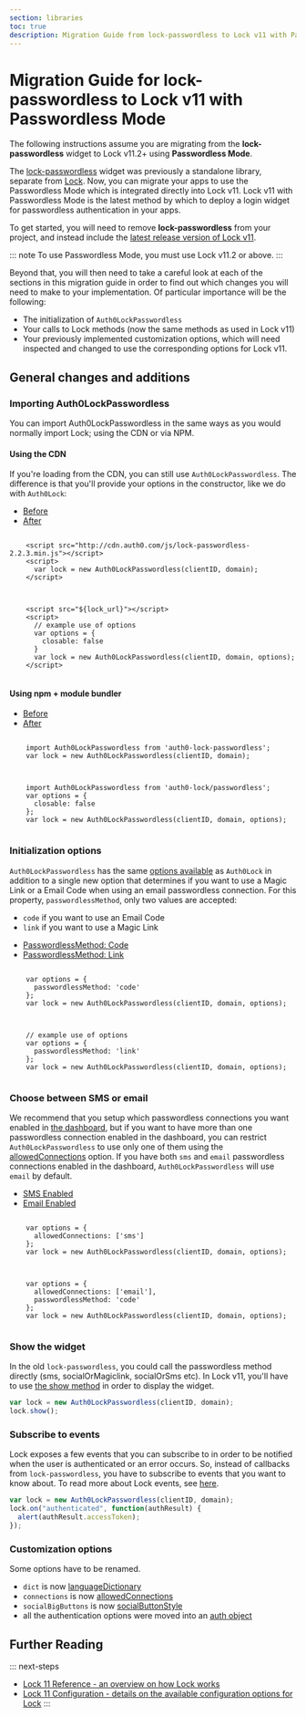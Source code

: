 ```yaml
---
section: libraries
toc: true
description: Migration Guide from lock-passwordless to Lock v11 with Passwordless Mode
---
```

# Migration Guide for lock-passwordless to Lock v11 with Passwordless Mode

The following instructions assume you are migrating from the **lock-passwordless** widget to Lock v11.2+ using **Passwordless Mode**.

The [lock-passwordless](https://github.com/auth0/lock-passwordless) widget was previously a standalone library, separate from [Lock](/libraries/lock). Now, you can migrate your apps to use the Passwordless Mode which is integrated directly into Lock v11. Lock v11 with Passwordless Mode is the latest method by which to deploy a login widget for passwordless authentication in your apps.

To get started, you will need to remove **lock-passwordless** from your project, and instead include the [latest release version of Lock v11](https://github.com/auth0/lock/releases). 

::: note
To use Passwordless Mode, you must use Lock v11.2 or above.
:::

Beyond that, you will then need to take a careful look at each of the sections in this migration guide in order to find out which changes you will need to make to your implementation. Of particular importance will be the following:

* The initialization of `Auth0LockPasswordless`
* Your calls to Lock methods (now the same methods as used in Lock v11)
* Your previously implemented customization options, which will need inspected and changed to use the corresponding options for Lock v11.

## General changes and additions

### Importing Auth0LockPasswordless

You can import Auth0LockPasswordless in the same ways as you would normally import Lock; using the CDN or via NPM.

#### Using the CDN

If you're loading from the CDN, you can still use `Auth0LockPasswordless`. The difference is that you'll provide your options in the constructor, like we do with `Auth0Lock`:

<div class="code-picker">
  <div class="languages-bar">
    <ul>
      <li><a href="#cdn-before" data-toggle="tab">Before</a></li>
      <li><a href="#cdn-after" data-toggle="tab">After</a></li>
    </ul>
  </div>
  <div class="tab-content">
    <div id="cdn-before" class="tab-pane active">
    <pre class="hljs html"><code>
    &lt;script src=&quot;http://cdn.auth0.com/js/lock-passwordless-2.2.3.min.js&quot;&gt;&lt;/script&gt;
    &lt;script&gt;
      var lock = new Auth0LockPasswordless(clientID, domain);
    &lt;/script&gt;
    </code></pre>
    </div>
    <div id="cdn-after" class="tab-pane">
    <pre class="hljs html"><code>
    &lt;script src=&quot;${lock_url}&quot;&gt;&lt;/script&gt;
    &lt;script&gt;
      // example use of options
      var options = {
        closable: false
      }
      var lock = new Auth0LockPasswordless(clientID, domain, options);
    &lt;/script&gt;
    </code></pre>
    </div>
  </div>
</div>

#### Using npm + module bundler

<div class="code-picker">
  <div class="languages-bar">
    <ul>
      <li><a href="#npm-before" data-toggle="tab">Before</a></li>
      <li><a href="#npm-after" data-toggle="tab">After</a></li>
    </ul>
  </div>
  <div class="tab-content">
    <div id="npm-before" class="tab-pane active">
    <pre class="hljs js"><code>
    import Auth0LockPasswordless from 'auth0-lock-passwordless';
    var lock = new Auth0LockPasswordless(clientID, domain);
    </code></pre>
    </div>
    <div id="npm-after" class="tab-pane">
    <pre class="hljs js"><code>
    import Auth0LockPasswordless from 'auth0-lock/passwordless';
    var options = {
      closable: false
    };
    var lock = new Auth0LockPasswordless(clientID, domain, options);
    </code></pre>
    </div>
  </div>
</div>

### Initialization options

`Auth0LockPasswordless` has the same [options available](/libraries/lock/v11/configuration) as `Auth0Lock` in addition to a single new option that determines if you want to use a Magic Link or a Email Code when using an email passwordless connection. For this property, `passwordlessMethod`, only two values are accepted:

- `code` if you want to use an Email Code
- `link` if you want to use a Magic Link

<div class="code-picker">
  <div class="languages-bar">
    <ul>
      <li><a href="#method-code" data-toggle="tab">PasswordlessMethod: Code</a></li>
      <li><a href="#method-link" data-toggle="tab">PasswordlessMethod: Link</a></li>
    </ul>
  </div>
  <div class="tab-content">
    <div id="method-code" class="tab-pane active">
    <pre class="hljs js"><code>
    var options = {
      passwordlessMethod: 'code'
    };
    var lock = new Auth0LockPasswordless(clientID, domain, options);
    </code></pre>
    </div>
    <div id="method-link" class="tab-pane">
    <pre class="hljs js"><code>
    // example use of options
    var options = {
      passwordlessMethod: 'link'
    };
    var lock = new Auth0LockPasswordless(clientID, domain, options);
    </code></pre>
    </div>
  </div>
</div>

### Choose between SMS or email

We recommend that you setup which passwordless connections you want enabled in [the dashboard](${manage_url}/#/connections/passwordless), but if you want to have more than one passwordless connection enabled in the dashboard, you can restrict `Auth0LockPasswordless` to use only one of them using the [allowedConnections](/libraries/lock/v11/customization#allowedconnections-array-) option.
If you have both `sms` and `email` passwordless connections enabled in the dashboard, `Auth0LockPasswordless` will use `email` by default.

<div class="code-picker">
  <div class="languages-bar">
    <ul>
      <li><a href="#sms-enabled" data-toggle="tab">SMS Enabled</a></li>
      <li><a href="#email-enabled" data-toggle="tab">Email Enabled</a></li>
    </ul>
  </div>
  <div class="tab-content">
    <div id="sms-enabled" class="tab-pane active">
    <pre class="hljs js"><code>
    var options = {
      allowedConnections: ['sms']
    };
    var lock = new Auth0LockPasswordless(clientID, domain, options);
    </code></pre>
    </div>
    <div id="email-enabled" class="tab-pane">
    <pre class="hljs js"><code>
    var options = {
      allowedConnections: ['email'],
      passwordlessMethod: 'code'
    };
    var lock = new Auth0LockPasswordless(clientID, domain, options);
    </code></pre>
    </div>
  </div>
</div>

### Show the widget

In the old `lock-passwordless`, you could call the passwordless method directly (sms, socialOrMagiclink, socialOrSms etc). In Lock v11, you'll have to use [the show method](/libraries/lock/v11/api#show-) in order to display the widget.

```js
var lock = new Auth0LockPasswordless(clientID, domain);
lock.show();
```

### Subscribe to events

Lock exposes a few events that you can subscribe to in order to be notified when the user is authenticated or an error occurs. So, instead of callbacks from `lock-passwordless`, you have to subscribe to events that you want to know about. To read more about Lock events, see [here](/libraries/lock/v11/api#on-).

```js
var lock = new Auth0LockPasswordless(clientID, domain);
lock.on("authenticated", function(authResult) {
  alert(authResult.accessToken);
});
```

### Customization options

Some options have to be renamed.

* `dict` is now [languageDictionary](/libraries/lock/v11/configuration#languagedictionary-object-)
* `connections` is now [allowedConnections](/libraries/lock/v11/configuration#allowedconnections-array-)
* `socialBigButtons` is now [socialButtonStyle](/libraries/lock/v11/configuration#socialbuttonstyle-string-)
* all the authentication options were moved into an [auth object](/libraries/lock/v11/configuration#auth-object-)

## Further Reading

::: next-steps
- [Lock 11 Reference - an overview on how Lock works](/libraries/lock/v11)
- [Lock 11 Configuration - details on the available configuration options for Lock](/libraries/lock/v11/configuration)
:::